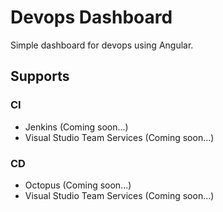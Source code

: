 # Devops Dashboard
Simple dashboard for devops using Angular.

## Supports

### CI

* Jenkins (Coming soon...)
* Visual Studio Team Services (Coming soon...)

### CD

* Octopus (Coming soon...)
* Visual Studio Team Services (Coming soon...)
